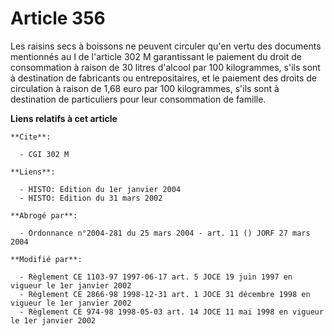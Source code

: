 # Article 356

Les raisins secs à boissons ne peuvent circuler qu'en vertu des documents mentionnés au I de l'article 302 M garantissant le
paiement du droit de consommation à raison de 30 litres d'alcool par 100 kilogrammes, s'ils sont à destination de fabricants
ou entrepositaires, et le paiement des droits de circulation à raison de 1,68 euro par 100 kilogrammes, s'ils sont à
destination de particuliers pour leur consommation de famille.

**Liens relatifs à cet article**

	**Cite**:

	  - CGI 302 M

	**Liens**:

	  - HISTO: Edition du 1er janvier 2004
	  - HISTO: Edition du 31 mars 2002

	**Abrogé par**:

	  - Ordonnance n°2004-281 du 25 mars 2004 - art. 11 () JORF 27 mars 2004

	**Modifié par**:

	  - Règlement CE 1103-97 1997-06-17 art. 5 JOCE 19 juin 1997 en vigueur le 1er janvier 2002
	  - Règlement CE 2866-98 1998-12-31 art. 1 JOCE 31 décembre 1998 en vigueur le 1er janvier 2002
	  - Règlement CE 974-98 1998-05-03 art. 14 JOCE 11 mai 1998 en vigueur le 1er janvier 2002
